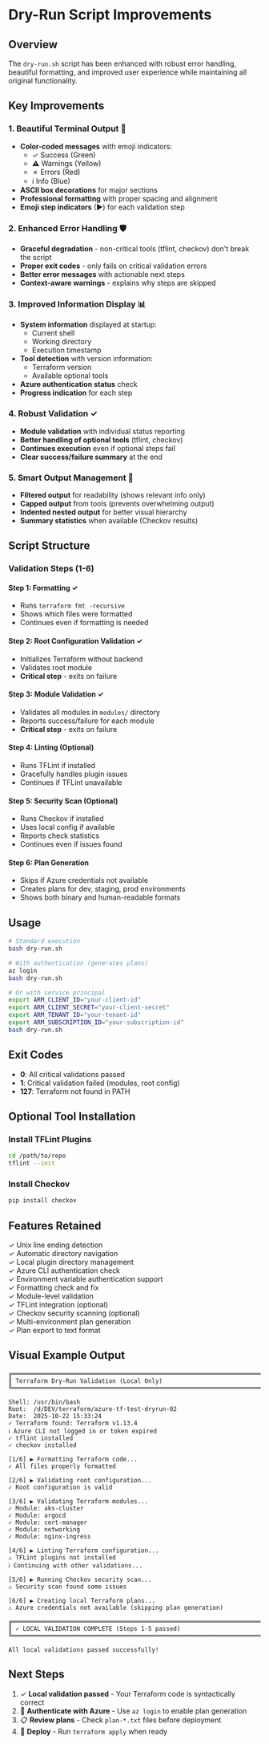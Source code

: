 # Dry-Run Script Improvements

## Overview
The `dry-run.sh` script has been enhanced with robust error handling, beautiful formatting, and improved user experience while maintaining all original functionality.

## Key Improvements

### 1. **Beautiful Terminal Output** 🎨
- **Color-coded messages** with emoji indicators:
  - ✓ Success (Green)
  - ⚠ Warnings (Yellow)
  - ✗ Errors (Red)
  - ℹ Info (Blue)
- **ASCII box decorations** for major sections
- **Professional formatting** with proper spacing and alignment
- **Emoji step indicators** (▶) for each validation step

### 2. **Enhanced Error Handling** 🛡️
- **Graceful degradation** - non-critical tools (tflint, checkov) don't break the script
- **Proper exit codes** - only fails on critical validation errors
- **Better error messages** with actionable next steps
- **Context-aware warnings** - explains why steps are skipped

### 3. **Improved Information Display** 📊
- **System information** displayed at startup:
  - Current shell
  - Working directory
  - Execution timestamp
- **Tool detection** with version information:
  - Terraform version
  - Available optional tools
- **Azure authentication status** check
- **Progress indication** for each step

### 4. **Robust Validation** ✓
- **Module validation** with individual status reporting
- **Better handling of optional tools** (tflint, checkov)
- **Continues execution** even if optional steps fail
- **Clear success/failure summary** at the end

### 5. **Smart Output Management** 📝
- **Filtered output** for readability (shows relevant info only)
- **Capped output** from tools (prevents overwhelming output)
- **Indented nested output** for better visual hierarchy
- **Summary statistics** when available (Checkov results)

## Script Structure

### Validation Steps (1-6)

#### Step 1: Formatting ✓
- Runs `terraform fmt -recursive`
- Shows which files were formatted
- Continues even if formatting is needed

#### Step 2: Root Configuration Validation ✓
- Initializes Terraform without backend
- Validates root module
- **Critical step** - exits on failure

#### Step 3: Module Validation ✓
- Validates all modules in `modules/` directory
- Reports success/failure for each module
- **Critical step** - exits on failure

#### Step 4: Linting (Optional)
- Runs TFLint if installed
- Gracefully handles plugin issues
- Continues if TFLint unavailable

#### Step 5: Security Scan (Optional)
- Runs Checkov if installed
- Uses local config if available
- Reports check statistics
- Continues even if issues found

#### Step 6: Plan Generation
- Skips if Azure credentials not available
- Creates plans for dev, staging, prod environments
- Shows both binary and human-readable formats

## Usage

```bash
# Standard execution
bash dry-run.sh

# With authentication (generates plans)
az login
bash dry-run.sh

# Or with service principal
export ARM_CLIENT_ID="your-client-id"
export ARM_CLIENT_SECRET="your-client-secret"
export ARM_TENANT_ID="your-tenant-id"
export ARM_SUBSCRIPTION_ID="your-subscription-id"
bash dry-run.sh
```

## Exit Codes

- **0**: All critical validations passed
- **1**: Critical validation failed (modules, root config)
- **127**: Terraform not found in PATH

## Optional Tool Installation

### Install TFLint Plugins
```bash
cd /path/to/repo
tflint --init
```

### Install Checkov
```bash
pip install checkov
```

## Features Retained

✓ Unix line ending detection  
✓ Automatic directory navigation  
✓ Local plugin directory management  
✓ Azure CLI authentication check  
✓ Environment variable authentication support  
✓ Formatting check and fix  
✓ Module-level validation  
✓ TFLint integration (optional)  
✓ Checkov security scanning (optional)  
✓ Multi-environment plan generation  
✓ Plan export to text format  

## Visual Example Output

```
╔════════════════════════════════════════════════════════════════════════════════╗
║ Terraform Dry-Run Validation (Local Only)
╚════════════════════════════════════════════════════════════════════════════════╝

Shell: /usr/bin/bash
Root:  /d/DEV/terraform/azure-tf-test-dryrun-02
Date:  2025-10-22 15:33:24
✓ Terraform found: Terraform v1.13.4
ℹ Azure CLI not logged in or token expired
✓ tflint installed
✓ checkov installed

[1/6] ▶ Formatting Terraform code...
✓ All files properly formatted

[2/6] ▶ Validating root configuration...
✓ Root configuration is valid

[3/6] ▶ Validating Terraform modules...
✓ Module: aks-cluster
✓ Module: argocd
✓ Module: cert-manager
✓ Module: networking
✓ Module: nginx-ingress

[4/6] ▶ Linting Terraform configuration...
⚠ TFLint plugins not installed
ℹ Continuing with other validations...

[5/6] ▶ Running Checkov security scan...
⚠ Security scan found some issues

[6/6] ▶ Creating local Terraform plans...
⚠ Azure credentials not available (skipping plan generation)

╔════════════════════════════════════════════════════════════════════════════════╗
║ ✓ LOCAL VALIDATION COMPLETE (Steps 1-5 passed)
╚════════════════════════════════════════════════════════════════════════════════╝

All local validations passed successfully!
```

## Next Steps

1. ✓ **Local validation passed** - Your Terraform code is syntactically correct
2. 🔐 **Authenticate with Azure** - Use `az login` to enable plan generation
3. 📋 **Review plans** - Check `plan-*.txt` files before deployment
4. 🚀 **Deploy** - Run `terraform apply` when ready
